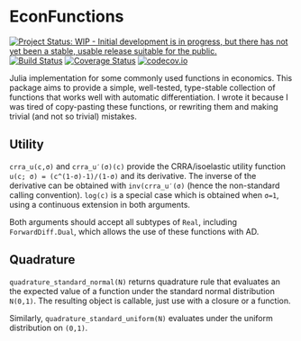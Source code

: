 # EconFunctions

[![Project Status: WIP - Initial development is in progress, but there has not yet been a stable, usable release suitable for the public.](http://www.repostatus.org/badges/latest/wip.svg)](http://www.repostatus.org/#wip)
[![Build Status](https://travis-ci.org/tpapp/EconFunctions.jl.svg?branch=master)](https://travis-ci.org/tpapp/EconFunctions.jl)
[![Coverage Status](https://coveralls.io/repos/tpapp/EconFunctions.jl/badge.svg?branch=master&service=github)](https://coveralls.io/github/tpapp/EconFunctions.jl?branch=master)
[![codecov.io](http://codecov.io/github/tpapp/EconFunctions.jl/coverage.svg?branch=master)](http://codecov.io/github/tpapp/EconFunctions.jl?branch=master)

Julia implementation for some commonly used functions in economics. This package aims to provide a simple, well-tested, type-stable collection of functions that works well with automatic differentiation. I wrote it because I was tired of copy-pasting these functions, or rewriting them and making trivial (and not so trivial) mistakes.

## Utility

`crra_u(c,σ)` and `crra_u′(σ)(c)` provide the CRRA/isoelastic utility function
``u(c; σ) = (c^(1-σ)-1)/(1-σ)`` and its derivative. The inverse of the derivative can be obtained with `inv(crra_u′(σ)` (hence the non-standard calling convention). `log(c)` is a special case which is obtained when `σ=1`, using a continuous extension in both arguments.

Both arguments should accept all subtypes of `Real`, including `ForwardDiff.Dual`, which allows the use of these functions with AD.

## Quadrature

`quadrature_standard_normal(N)` returns quadrature rule that evaluates an the expected value of a function under the standard normal distribution ``N(0,1)``. The resulting object is callable, just use with a closure or a function.

Similarly, `quadrature_standard_uniform(N)` evaluates under the uniform distribution on `(0,1)`.


